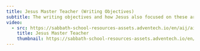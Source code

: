 ```yaml
---
title: Jesus Master Teacher (Writing Objectives)
subtitle: The writing objectives and how Jesus also focused on these areas when teaching.
video:
  - src: https://sabbath-school-resources-assets.adventech.io/en/aij/aij-training-videos/assets/en-aij-jesus-master-teacher.mp4
    title: Jesus Master Teacher
    thumbnail: https://sabbath-school-resources-assets.adventech.io/en/aij/aij-training-videos/09-jesus-master-teacher/cover.png
---
```

